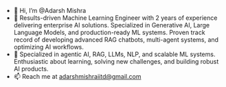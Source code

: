 - 👋 Hi, I’m @Adarsh Mishra
- 👀 Results-driven Machine Learning Engineer with 2 years of experience delivering enterprise AI solutions. Specialized in Generative AI, Large Language Models, and production-ready ML systems. Proven track record of developing advanced RAG chatbots, multi-agent systems, and optimizing AI workflows.
- 🌱 Specialized in agentic AI, RAG, LLMs, NLP, and scalable ML systems. Enthusiastic about learning, solving new challenges, and building robust AI products.
- 📫 Reach me at adarshmishraiitd@gmail.com

<!---
AdarshMishra-IITD/AdarshMishra-IITD is a ✨ special ✨ repository because its `README.md` (this file) appears on your GitHub profile.
You can click the Preview link to take a look at your changes.
--->
